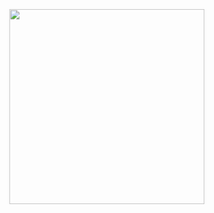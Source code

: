 <img src="https://github.com/nyomanjyotisa/SQLiteProgmobLanjut/blob/main/demosql.gif" width=350 height=auto/>
